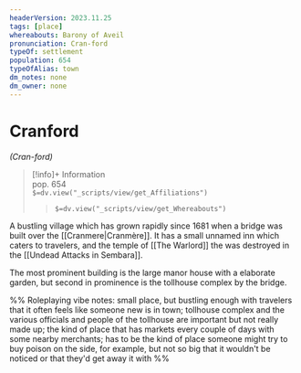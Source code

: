 ```yaml
---
headerVersion: 2023.11.25
tags: [place]
whereabouts: Barony of Aveil
pronunciation: Cran-ford
typeOf: settlement
population: 654
typeOfAlias: town
dm_notes: none
dm_owner: none
---
```

# Cranford
*(Cran-ford)*
>[!info]+ Information  
> pop. 654  
> `$=dv.view("_scripts/view/get_Affiliations")`  
>> `$=dv.view("_scripts/view/get_Whereabouts")`

A bustling village which has grown rapidly since 1681 when a bridge was built over the [[Cranmere|Cranmère]]. It has a small unnamed inn which caters to travelers, and the temple of [[The Warlord]] the was destroyed in the [[Undead Attacks in Sembara]].

The most prominent building is the large manor house with a elaborate garden, but second in prominence is the tollhouse complex by the bridge.

%% Roleplaying vibe notes: small place, but bustling enough with travelers that it often feels like someone new is in town; tollhouse complex and the various officials and people of the tollhouse are important but not really made up; the kind of place that has markets every couple of days with some nearby merchants; has to be the kind of place someone might try to buy poison on the side, for example, but not so big that it wouldn't be noticed or that they'd get away it with %%